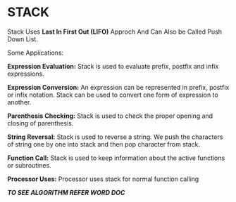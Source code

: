 # STACK
Stack Uses **Last In First Out (LIFO)** Approch And Can Also be Called Push Down List.

Some Applications:

**Expression Evaluation:**
Stack is used to evaluate prefix, postfix and infix expressions.

**Expression Conversion:**
An expression can be represented in prefix, postfix or infix notation. Stack can be used to convert one form of expression to another.

**Parenthesis Checking:**
Stack is used to check the proper opening and closing of parenthesis.

**String Reversal:**
Stack is used to reverse a string. We push the characters of string one by one into stack and then pop character from stack.

**Function Call:**
Stack is used to keep information about the active functions or subroutines.

**Processor Uses:**
Processor uses stack for normal function calling


***TO SEE ALGORITHM REFER WORD DOC***
